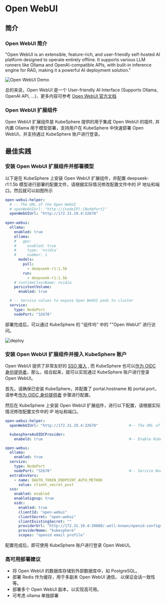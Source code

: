# Open WebUI

## 简介

### Open WebUI 简介

"Open WebUI is an extensible, feature-rich, and user-friendly self-hosted AI platform designed to operate entirely offline. It supports various LLM runners like Ollama and OpenAI-compatible APIs, with built-in inference engine for RAG, making it a powerful AI deployment solution."

![Open WebUI Demo](./docs/image/demo.gif)

总的来说，Open WebUI 是一个 User-friendly AI Interface (Supports Ollama, OpenAI API, ...)，更多内容可参考 [Open WebUI 官方文档](https://docs.openwebui.com/)

### Open WebUI 扩展组件

Open WebUI 扩展组件是 KubeSphere 提供的用于集成 Open WebUI 的插件, 并内置 Ollama 用于模型部署，支持用户在 KubeSphere 中快速部署 Open WebUI，并支持通过 KubeSphere 账户进行登录。

## 最佳实践

### 安装 Open WebUI 扩展组件并部署模型

以下是在 KubeSphere 上安装 Open WebUI 扩展组件，并配置 deepseek-r1:1.5b 模型进行部署的配置文件，请根据实际情况修改配置文件中的 IP 地址和端口。然后就可以如图所示

```yaml
open-webui-helper:
  # -- The URL of the Open WebUI
  # openWebUIUrl: "http://{nodeIP}:{NodePort}"
  openWebUIUrl: "http://172.31.19.4:32678"
  
open-webui:
  ollama:
    enabled: true
    ollama:
    #   gpu:
    #     enabled: true
    #     type: 'nvidia'
    #     number: 1
      models:
        pull:
          - deepseek-r1:1.5b
        run:
          - deepseek-r1:1.5b
    # runtimeClassName: nvidia
    persistentVolume:
      enabled: true

  # -- Service values to expose Open WebUI pods to cluster
  service:
    type: NodePort
    nodePort: "32678"
```

部署完成后，可以通过 KubeSphere 的 "组件坞" 中的 ""Open WebUI" 进行访问。

![deploy](./docs/image/deploy-open-webui.gif)
### 安装 Open WebUI 扩展组件并接入 KubeSphere  账户

Open WebUI 提供了非常友好的 [SSO 接入](https://docs.openwebui.com/features/sso/) , 而 KubeSphere 也可以[作为 OIDC 身份提供者](https://docs.kubesphere.com.cn/v4.2.0/04-platform-management/05-platform-settings/04-ks-as-oidc-identity-provider/)，那么，结合起来，就可以实现通过 KubeSphere 账户进行登录 Open WebUI。


首先，请确保已安装 KubeSphere，并配置了 portal.hostname 和 portal.port，请参考[作为 OIDC 身份提供者](https://docs.kubesphere.com.cn/v4.2.0/04-platform-management/05-platform-settings/04-ks-as-oidc-identity-provider/) 步骤进行配置。

然后在 KubeSphere 上安装 Open WebUI 扩展组件，进行以下配置，请根据实际情况修改配置文件中的 IP 地址和端口。


```yaml
open-webui-helper:
  openWebUIUrl: "http://172.31.19.4:32678"              #-- The URL of the Open WebUI

  kubesphereAsOIDCProvider:
    enabeld: true                                       #-- Enable KubeSphere as OIDC Provider

open-webui:
  ollama:
    enabled: true
  service:
    type: NodePort
    nodePort: "32678"                                   #-- Service NodePort to expose Open WebUI pods to cluster
  extraEnvVars:
    - name: OAUTH_TOKEN_ENDPOINT_AUTH_METHOD
      value: client_secret_post
  sso:
    enabled: enabled
    enableSignup: true
    oidc:
      enabled: true
      clientId: "open-webui"
      clientSecret: "open-webui"
      clientExistingSecret: ""
      providerUrl: "http://172.31.19.4:30880/.well-known/openid-configuration"              #-- KubeSphere OIDC Provider URL
      providerName: "kubesphere"
      scopes: "openid email profile"
```

配置完成后，即可使用 KubeSphere 账户进行登录 Open WebUI。

### 高可用部署建议

- 将 Open WebUI 的数据库存储到外部数据库中，如 PostgreSQL。
- 部署 Redis 作为缓存，用于多副本 Open WebUI 通信， 以保证会话一致性等。
- 部署多个 Open WebUI 副本，以实现高可用。
- 可考虑 ollama 单独部署